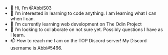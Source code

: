 - 👋 Hi, I’m @AbbiS03
- 👀 I’m interested in learning to code anything. I am learning what I can when I can.
- 🌱 I’m currently learning web development on The Odin Project
- 💞️ I’m looking to collaborate on not sure yet. Possibly questions I have as I learn.
- 📫 How to reach me I am on the TOP Discord server! My Discord username is Abbi#5466.

<!---
AbbiS03/AbbiS03 is a ✨ special ✨ repository because its `README.md` (this file) appears on your GitHub profile.
You can click the Preview link to take a look at your changes.
--->
